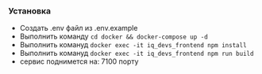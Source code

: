### Установка

- Создать .env файл из .env.example
- Выполнить команду ```cd docker && docker-compose up -d```
- Выполнить комануд ```docker exec -it iq_devs_frontend npm install```
- Выполнить комануд ```docker exec -it iq_devs_frontend npm run build```
- сервис поднимется на: 7100 порту
